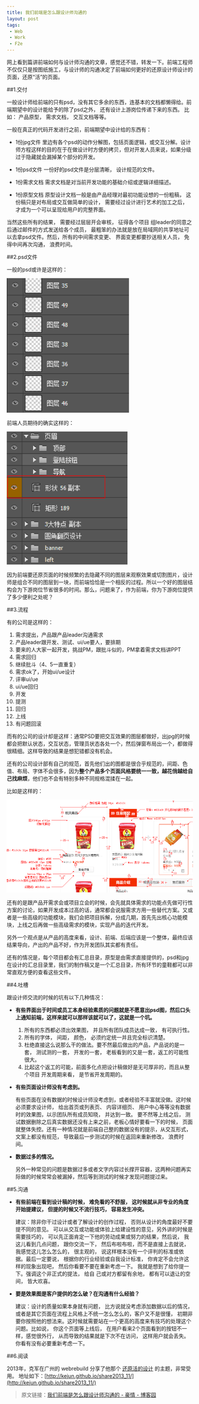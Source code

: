 ```yaml
---
title: 我们前端是怎么跟设计师沟通的
layout: post
tags:
 - Web
 - Work
 - F2e
---
```


网上看到篇讲前端如何与设计师沟通的文章，感觉还不错，转发一下。前端工程师不仅仅只是按图纸施工，与设计师的沟通决定了前端如何更好的还原设计师设计的页面，还原“活”的页面。
<!--more-->

##1.交付

一般设计师给前端的只有psd，没有其它多余的东西，连基本的文档都懒得给。前端期望中的设计能给予的除了psd之外， 还有设计上游岗位传递下来的东西。 比如： 产品原型， 需求文档， 交互文档等等。

一般在真正的代码开发进行之前，前端期望中设计给的东西有：

- 1份jpg文件
里边有各个psd的动作分解图，包括页面逻辑，或交互分解。设计师方程这样的目的在于在做设计时方便的拷贝，但对开发人员来说，如果分级过于隐藏就会漏掉某个部分的开发。

- 1份psd文件
一份好的psd文件是分层清晰， 设计规范的文件。

- 1份需求文档
需求文档是对当前开发功能的基础介绍或逻辑详细描述。

- 1份原型文档
原型设计文档一般是由产品经理对最初功能设想的一份粗稿， 这份稿只是对布局或交互做简单的设计， 需要经过设计进行艺术的加工之后， 才成为一个可以呈现给用户的完整界面。

当然这些所有的结果， 需要经过层层开会审核， 征得各个项目 组leader的同意之后通过邮件的方式发送给各个成员， 最粗笨的办法就是放在局域网的共享地址可以去拿psd文件。然后，所有的中间需求变更、 界面变更都要抄送相关人员， 免得中间再次沟通， 浪费时间。

##2.psd文件

一般的psd或许是这样的：

![/images/psd1.png](/images/psd1.png)


前端人员期待的确实这样的：

![/images/psd2.png](/images/psd2.png)


因为前端要还原页面的时候频繁的去隐藏不同的图层来观察效果或切割图片，设计师是组合不同的图层到一块，而前端恰恰是一个相反的过程。所以一个好的图层结构会为下游岗位节省很多的时间。那么，问题来了，作为前端，你为下游岗位提供了多少便利之处呢？

##3.流程

有的公司是这样的：

1. 需求提出，产品跟产品leader沟通需求
2. 产品leader跟开发、测试、ui/ue要人，要排期
3. 要来的人大家一起开发，挑战PM，跟批斗似的，PM拿着需求文档讲PPT
4. 需求回归
5. 继续批斗（4、5一直重复）
6. 需求ok了，开始ui/ue设计
7. 评审ui/ue
8. ui/ue回归
9. 开发
10. 提测
11. 回归
12. 上线
13. 有问题回滚

而有的公司的设计却是这样：通常PSD要把交互效果的图层都做好，出jpg的时候都会把默认状态，交互状态，管理员状态各处一个，然后弹窗布局出一个，都做得很精细。这样导致的结果是想犯错都没有机会。

还有的公司设计部有自己的规范，首先他们出的图都是很合乎规范的，间距、色值、布局、字体不会很多，因为**整个产品多个页面风格要统一一致，越花俏越给自己找麻烦**，他们也不会有特别多种不同规格混揉在一起。

比如是这样的：

![/images/psd3.png](/images/psd3.png)

还有的是跟产品开需求会或项目立会的时候，会先就具体需求的功能点先做可行性方案的讨论，如果开发成本过高的话，通常都会说服需求方用一些替代方案。又或者是一些高级的功能模块，我们会把项目拆解，分成几期，首先先出核心功能模块，上线之后再做一些高级需求的模块，实现产品的迭代开发。

另外一个观点是从产品的高度来看，设计、前端、后端应该是一个整体，最终应该结果导向，产出的产品不好，作为开发团队其实都有责任。

还有的情况是，每个项目都会有汇总目录，原型是由需求直接提供的，psd和jpg在设计的汇总目录里，我们的制作稿又是一个汇总目录，所有环节的童鞋都可以非常直观方便的查看这些文件。

##4.吐槽

跟设计师交流的时候的坑有以下几种情况：

- **有些界面出于时间或员工本身经验素质的问题就是不愿意出psd图，然后口头上通知前端，这样来就可以那样该就可以了，这就是一个坑。**

	1. 所有的东西都必须出效果图， 并且所有团队成员达成一致， 有可执行性。
	2. 所有的字体， 间距， 颜色， 必须约定统一并且完全标识清楚。
	3. 杜绝直接这么说那么干的做法。要不然最后做出的产品，产品说的是一套， 测试测的一套， 开发的一套， 老板看到的又是一套，返工的可能性很大。
	4. 比起这个返工的可能，前面多化点把设计稿做好是无可厚非的，而且从整个项目 开发周期来看， 是节省开发周期的。

- **有些页面设计师没有考虑到。**

	有些页面在没有数据的时候设计师没考虑到，或者经验不丰富就没做。这时候必须要求设计师， 给出首页或列表页、 内容详细页、 用户中心等等没有数据时的效果图，以示团队所有成员知晓， 并达到一致。 要不然等上线之后， 测试数据删除之后真实数据还没有上来之前，老板心情好要看一下的时候， 页面就整体失控。还有一种情况就是前端自己整的数据没有的提示，从交互形式， 文案上都没有规范， 导致最后一步测试的时候在返回来重新修改， 浪费时间。

- **数据过多的情况。**

	另外一种常见的问题是数据过多或者文字内容过长撑开容器，这两种问题再实际做的时候常常会被漏掉，然后等到测试的时候才发现问题提过来。

##5.沟通

- **有些前端在看到设计稿的时候， 难免看的不舒服， 这时候就从非专业的角度开始提建议， 但提的时候又不流行技巧， 容易发生冲突。**

	建议：除非你干过设计或者了解设计的创作过程， 否则从设计的角度最好不要提不同的意见。
	可以从交互或功能或体验上给建设性的意见，另外讲的时候是需要技巧的， 可以先正面肯定一下他的劳动成果或努力的结果，然后说， 我这儿看到几点问题， 跟你交流一下， 然后布啦布啦，而不是直接上去就说， 我感觉这儿怎么怎么的， 很主观的， 说这样根本没有一个评判的标准或依据。最后一定要说， 根据你的行业经验或自我设计标准， 你肯定不会允许这样的现象出现吧， 然后你看要不要在重新考虑一下。 我就是想到了给你提一下。强调这个非正式的提法， 给自 己或对方都留有余地， 都有可以退让的空间， 皆大欢喜。

- **要是效果图是客户提供的怎么破？在沟通有什么经验？**

	建议：设计的质量如果本身就有问题， 比方说就没考虑添加数据以后的情况，或者是其它页面在流程上风格上不统一怎么怎么的，客户又不是很懂， 初期非要你按照他的想法来。这时候就需要站在一个更高的高度来有技巧的处理这个问题。比如说， 你这个页面等上线后， 在用户看来2个页面看到的按钮不一样，感觉很外行， 从而导致的结果就是下次不在访问， 这样用户就会丢失。你看有没有必要重新考虑一下。

##6.阅读

2013年，克军在广州的 webrebuild 分享了他那个 [还原活的设计](http://kejun.github.io/share2013_11/) 的主题，非常受用。
地址如下：[http://kejun.github.io/share2013_11/](http://kejun.github.io/share2013_11/)

> 原文链接：[我们前端是怎么跟设计师沟通的 - 豪情 - 博客园](http://www.cnblogs.com/jikey/p/4102881.html)